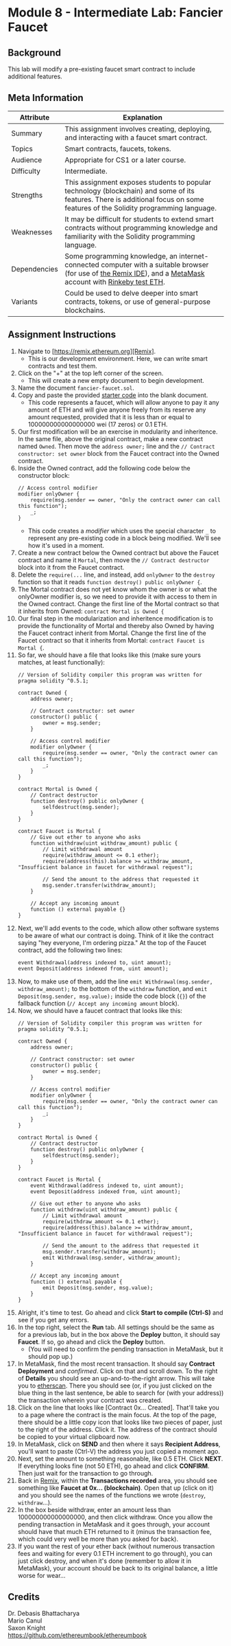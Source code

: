 # Module 8 - Intermediate Lab: Fancier Faucet

## Background
This lab will modify a pre-existing faucet smart contract to include additional features.

## Meta Information
| Attribute | Explanation |
| - | - |
| Summary | This assignment involves creating, deploying, and interacting with a faucet smart contract. |
| Topics | Smart contracts, faucets, tokens. |
| Audience | Appropriate for CS1 or a later course. |
| Difficulty | Intermediate. |
| Strengths | This assignment exposes students to popular technology (blockchain) and some of its features. There is additional focus on some features of the Solidity programming language. |
| Weaknesses | It may be difficult for students to extend smart contracts without programming knowledge and familiarity with the Solidity programming language. |
| Dependencies | Some programming knowledge, an internet-connected computer with a suitable browser (for use of [the Remix IDE][Remix]), and a [MetaMask][MetaMask] account with [Rinkeby test ETH][RinkebyFaucet]. |
| Variants | Could be used to delve deeper into smart contracts, tokens, or use of general-purpose blockchains. |

## Assignment Instructions
1. Navigate to [https://remix.ethereum.org][Remix].
    * This is our development environment. Here, we can write smart contracts and test them.
2. Click on the "+" at the top left corner of the screen.
    * This will create a new empty document to begin development.
3. Name the document `fancier-faucet.sol`.
4. Copy and paste the provided [starter code][StarterCode] into the blank document.
    * This code represents a faucet, which will allow anyone to pay it any amount of ETH and will give anyone freely from its reserve any amount requested, provided that it is less than or equal to 100000000000000000 wei (17 zeros) or 0.1 ETH.
5. Our first modification will be an exercise in modularity and inheritence. In the same file, above the original contract, make a new contract named `Owned`. Then move the `address owner;` line and the `// Contract constructor: set owner` block from the Faucet contract into the Owned contract.
6. Inside the Owned contract, add the following code below the constructor block:
    ```solidity
    // Access control modifier
    modifier onlyOwner {
        require(msg.sender == owner, "Only the contract owner can call this function");
        _;
    }
    ```
    * This code creates a _modifier_ which uses the special character `_` to represent any pre-existing code in a block being modified. We'll see how it's used in a moment.
7. Create a new contract below the Owned contract but above the Faucet contract and name it `Mortal`, then move the `// Contract destructor` block into it from the Faucet contract.
8. Delete the `require(...` line, and instead, add `onlyOwner` to the `destroy` function so that it reads `function destroy() public onlyOwner {`.
9. The Mortal contract does not yet know whom the owner is or what the onlyOwner modifier is, so we need to provide it with access to them in the Owned contract. Change the first line of the Mortal contract so that it inherits from Owned: `contract Mortal is Owned {`
10. Our final step in the modularization and inheritence modification is to provide the functionality of Mortal and thereby also Owned by having the Faucet contract inherit from Mortal. Change the first line of the Faucet contract so that it inherits from Mortal: `contract Faucet is Mortal {`.
11. So far, we should have a file that looks like this (make sure yours matches, at least functionally):
    ```solidity
    // Version of Solidity compiler this program was written for
    pragma solidity ^0.5.1;

    contract Owned {
        address owner;

        // Contract constructor: set owner
        constructor() public {
            owner = msg.sender;
        }

        // Access control modifier
        modifier onlyOwner {
            require(msg.sender == owner, "Only the contract owner can call this function");
            _;
        }
    }

    contract Mortal is Owned {
        // Contract destructor
        function destroy() public onlyOwner {
            selfdestruct(msg.sender);
        }
    }

    contract Faucet is Mortal {
        // Give out ether to anyone who asks
        function withdraw(uint withdraw_amount) public {
            // Limit withdrawal amount
            require(withdraw_amount <= 0.1 ether);
            require(address(this).balance >= withdraw_amount, "Insufficient balance in faucet for withdrawal request");

            // Send the amount to the address that requested it
            msg.sender.transfer(withdraw_amount);
        }

        // Accept any incoming amount
        function () external payable {}
    }
    ```
12. Next, we'll add events to the code, which allow other software systems to be aware of what our contract is doing. Think of it like the contract saying "hey everyone, I'm ordering pizza." At the top of the Faucet contract, add the following two lines:
    ```solidity
    event Withdrawal(address indexed to, uint amount);
    event Deposit(address indexed from, uint amount);
    ```
13. Now, to make use of them, add the line `emit Withdrawal(msg.sender, withdraw_amount);` to the bottom of the `withdraw` function, and `emit Deposit(msg.sender, msg.value);` inside the code block (`{}`) of the fallback function (`// Accept any incoming amount` block).
14. Now, we should have a faucet contract that looks like this:
    ```solidity
    // Version of Solidity compiler this program was written for
    pragma solidity ^0.5.1;

    contract Owned {
        address owner;

        // Contract constructor: set owner
        constructor() public {
            owner = msg.sender;
        }

        // Access control modifier
        modifier onlyOwner {
            require(msg.sender == owner, "Only the contract owner can call this function");
            _;
        }
    }

    contract Mortal is Owned {
        // Contract destructor
        function destroy() public onlyOwner {
            selfdestruct(msg.sender);
        }
    }

    contract Faucet is Mortal {
        event Withdrawal(address indexed to, uint amount);
        event Deposit(address indexed from, uint amount);

        // Give out ether to anyone who asks
        function withdraw(uint withdraw_amount) public {
            // Limit withdrawal amount
            require(withdraw_amount <= 0.1 ether);
            require(address(this).balance >= withdraw_amount, "Insufficient balance in faucet for withdrawal request");

            // Send the amount to the address that requested it
            msg.sender.transfer(withdraw_amount);
            emit Withdrawal(msg.sender, withdraw_amount);
        }

        // Accept any incoming amount
        function () external payable {
            emit Deposit(msg.sender, msg.value);
        }
    }
    ```
15. Alright, it's time to test. Go ahead and click **Start to compile (Ctrl-S)** and see if you get any errors.
16. In the top right, select the **Run** tab. All settings should be the same as for a previous lab, but in the box above the **Deploy** button, it should say **Faucet**. If so, go ahead and click the **Deploy** button.
    * (You will need to confirm the pending transaction in MetaMask, but it should pop up.)
17. In MetaMask, find the most recent transaction. It should say **Contract Deployment** and _confirmed_. Click on that and scroll down. To the right of **Details** you should see an up-and-to-the-right arrow. This will take you to [etherscan][Etherscan]. There you should see (or, if you just clicked on the blue thing in the last sentence, be able to search for (with your address)) the transaction wherein your contract was created.
18. Click on the line that looks like \[Contract 0x... Created\]. That'll take you to a page where the contract is the main focus. At the top of the page, there should be a little copy icon that looks like two pieces of paper, just to the right of the address. Click it. The address of the contract should be copied to your virtual clipboard now.
19. In MetaMask, click on **SEND** and then where it says **Recipient Address**, you'll want to paste (Ctrl-V) the address you just copied a moment ago.
20. Next, set the amount to something reasonable, like 0.5 ETH. Click **NEXT**. If everything looks fine (not 50 ETH), go ahead and click **CONFIRM**. Then just wait for the transaction to go through.
21. Back in [Remix][Remix], within the **Transactions recorded** area, you should see something like **Faucet at 0x... (blockchain)**. Open that up (click on it) and you should see the names of the functions we wrote (`destroy`, `withdraw`...).
22. In the box beside withdraw, enter an amount less than 100000000000000000, and then click withdraw. Once you allow the pending transaction in MetaMask and it goes through, your account should have that much ETH returned to it (minus the transaction fee, which could very well be more than you asked for back).
23. If you want the rest of your ether back (without numerous transaction fees and waiting for every 0.1 ETH increment to go through), you can just click destroy, and when it's done (remember to allow it in MetaMask), your account should be back to its original balance, a little worse for wear...

## Credits
Dr. Debasis Bhattacharya  
Mario Canul  
Saxon Knight  
https://github.com/ethereumbook/ethereumbook  

[Remix]: https://remix.ethereum.org/
[Etherscan]: https://rinkeby.etherscan.io/
[MetaMask]: https://metamask.io/
[RinkebyFaucet]: https://www.rinkeby.io/#faucet
[StarterCode]: https://github.com/UHMC/module-8-lab-intermediate/blob/master/faucet.sol
